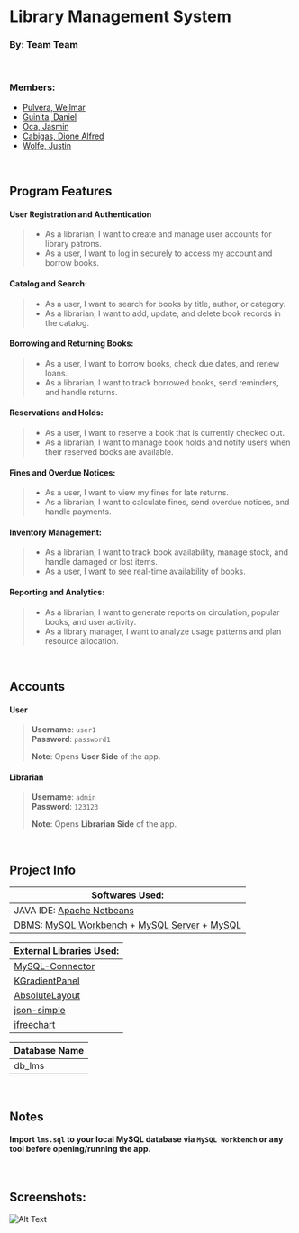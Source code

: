 <h1 align="left">Library Management System </h1>
<h3 align="left">By: <b>Team Team</b></h3>

<br>

<h3 align="left">Members:</h3>


 - [Pulvera, Wellmar](https://github.com/wellmarpulvera) <br>
 - [Guinita, Daniel](https://github.com/daniel=guinita) <br>
 - [Oca, Jasmin](https://github.com/jasminoca) <br>
 - [Cabigas, Dione Alfred](https://github.com/DioneCabigas) <br>
 - [Wolfe, Justin](https://github.com/Jsteffi) <br>
 

<br>

## Program Features
#### User Registration and Authentication 	
 > - As a librarian, I want to create and manage user accounts for library patrons.
 > - As a user, I want to log in securely to access my account and borrow books.
#### Catalog and Search: 	
 > - As a user, I want to search for books by title, author, or category.
 > - As a librarian, I want to add, update, and delete book records in the catalog.
#### Borrowing and Returning Books: 	
 > - As a user, I want to borrow books, check due dates, and renew loans.
 > - As a librarian, I want to track borrowed books, send reminders, and handle returns.
#### Reservations and Holds: 	
 > - As a user, I want to reserve a book that is currently checked out.
 > - As a librarian, I want to manage book holds and notify users when their reserved books are available.
#### Fines and Overdue Notices: 	
 > - As a user, I want to view my fines for late returns.
 > - As a librarian, I want to calculate fines, send overdue notices, and handle payments.
#### Inventory Management: 	
 > - As a librarian, I want to track book availability, manage stock, and handle damaged or lost items.
 > - As a user, I want to see real-time availability of books.
#### Reporting and Analytics: 
 > - As a librarian, I want to generate reports on circulation, popular books, and user activity.
 > - As a library manager, I want to analyze usage patterns and plan resource allocation.

<br> 

## Accounts

#### User 
> **Username**: `user1` <br>
> **Password**: `password1`
>
> **Note**: Opens **User Side** of the app.

#### Librarian
> **Username**: `admin` <br>
> **Password**: `123123`
>
> **Note**: Opens **Librarian Side** of the app.

<br>

## Project Info

| Softwares Used: |
| ------ |
| JAVA IDE: [Apache Netbeans](https://netbeans.apache.org/front/main/) |
| DBMS: [MySQL Workbench](https://docs.oracle.com/javase/8/docs/technotes/guides/jdbc/) + [MySQL Server](https://dev.mysql.com/downloads/mysql/) + [MySQL](https://www.mysql.com/)

| External Libraries Used: |
| ------ |
| [MySQL-Connector](https://dev.mysql.com/downloads/connector/j/) |
| [KGradientPanel](https://github.com/k33ptoo/KGradientPanel) |
| [AbsoluteLayout](https://vaadin.com/docs/v8/framework/layout/layout-absolutelayout#:~:text=AbsoluteLayout%20allows%20placing%20components%20in%20arbitrary%20positions%20in,relative%20to%20an%20edge%20of%20the%20layout%20area.) |
| [json-simple](https://cliftonlabs.github.io/json-simple/) |
| [jfreechart](https://jfree.org/jfreechart/) |

| Database Name |
| ------ |
| db_lms |

<br>

## Notes
#### Import `lms.sql` to your local **MySQL** database via `MySQL Workbench` or any tool before opening/running the app.

<br>

## Screenshots:

![Alt Text](https://i.imgur.com/SxfU7Hj.png "Screenshots")
